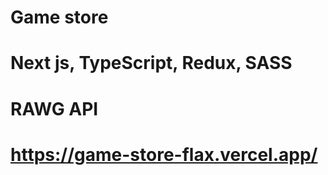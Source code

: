 # Game store

# Next js, TypeScript, Redux, SASS

# RAWG API

# https://game-store-flax.vercel.app/
